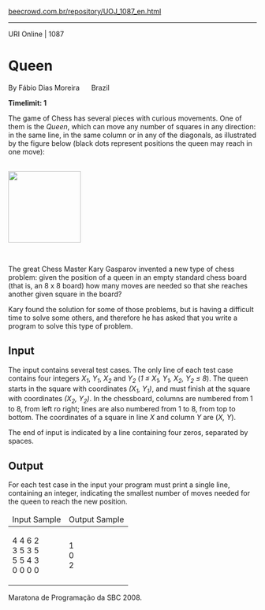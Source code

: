 <p><a href="https://www.beecrowd.com.br/repository/UOJ_1087_en.html">beecrowd.com.br/repository/UOJ_1087_en.html</a></p><hr>
    <div>
    <span>URI Online | 1087</span>
    <h1>Queen</h1>
    <div><p>
       By Fábio Dias Moreira&nbsp;<img alt="" src="https://resources.beecrowd.com.br/gallery/images/flags/br.gif" style="width: 16px; height: 11px;">&nbsp;Brazil</p></div>
      <strong>Timelimit: 1</strong>
    </div>
    <div>
    <div>
      <p>
       The game of Chess has several pieces with curious movements. One of them is the <i>Queen</i>, which can move any number of squares in any direction: in the same line, in the same column or in any of the diagonals, as illustrated by the figure below (black dots represent positions the queen may reach in one move):</p>
      <p>
      <br> <img alt="" src="https://resources.beecrowd.com.br/gallery/images/problems/UOJ_1087.png" style="width: 147px; height: 145px;"></p> <br>
      <p>
       The great Chess Master Kary Gasparov invented a new type of chess problem: given the position of a queen in an empty standard chess board (that is, an 8 x 8 board) how many moves are needed so that she reaches another given square in the board?</p>
      <p>
       Kary found the solution for some of those problems, but is having a difficult time to solve some others, and therefore he has asked that you write a program to solve this type of problem.</p>
    </div>
    <h2>Input</h2>
    <div>
      <p>
       The input contains several test cases. The only line of each test case contains four integers <i>X<sub>1</sub></i>, <i>Y<sub>1</sub></i>, <i>X<sub>2</sub></i> and <i>Y<sub>2</sub></i> (<i>1 ≤ X<sub>1</sub>, Y<sub>1</sub>, X<sub>2</sub>, Y<sub>2</sub> ≤ 8</i>). The queen starts in the square with coordinates <i>(X<sub>1</sub>, Y<sub>1</sub>)</i>, and must finish at the square with coordinates <i>(X<sub>2</sub>, Y<sub>2</sub>)</i>. In the chessboard, columns are numbered from 1 to 8, from left ro right; lines are also numbered from 1 to 8, from top to bottom. The coordinates of a square in line <i>X</i> and column <i>Y</i> are (<i>X, Y</i>).</p>
      <p>
       The end of input is indicated by a line containing four zeros, separated by spaces.</p>
    </div>
    <h2>Output</h2>
    <div>
      <p>
       For each test case in the input your program must print a single line, containing an integer, indicating the smallest number of moves needed for the queen to reach the new position.</p>
    </div>
    <div></div>
    <table>
    <thead>
      <tr>
        <td>Input Sample</td>
        <td>Output Sample</td>
      </tr>
    </thead>
    <tbody>
      <tr>
        <td>
          <p>
           4 4 6 2<br>
           3 5 3 5<br>
           5 5 4 3<br>
           0 0 0 0</p>
        </td>
        <td>
          <p>
           1<br>
           0<br>
           2</p>
        </td>
      </tr>
    </tbody>
  </table> <p>
   Maratona de Programação da SBC 2008.</p>
</div>